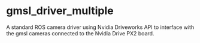 # gmsl_driver_multiple

A standard ROS camera driver using Nvidia Driveworks API to interface with the gmsl cameras connected to the Nvidia Drive PX2 board.  
